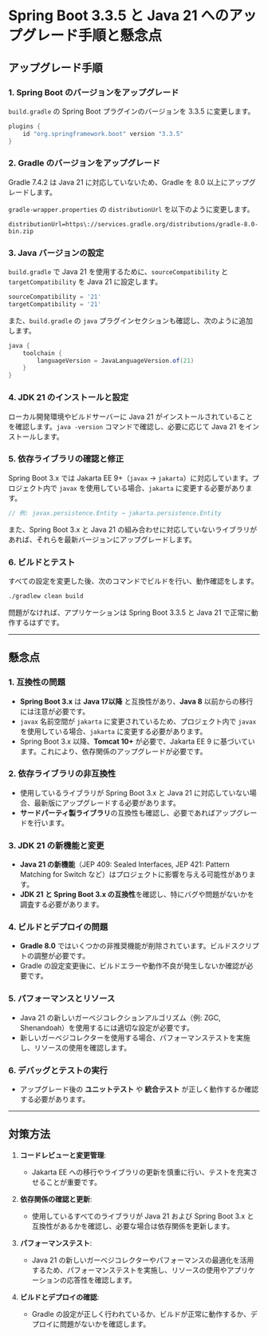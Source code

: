 # Spring Boot 3.3.5 と Java 21 へのアップグレード手順と懸念点

## アップグレード手順

### 1. Spring Boot のバージョンをアップグレード

`build.gradle` の Spring Boot プラグインのバージョンを 3.3.5 に変更します。

```groovy
plugins {
    id "org.springframework.boot" version "3.3.5"
}
```

### 2. Gradle のバージョンをアップグレード

Gradle 7.4.2 は Java 21 に対応していないため、Gradle を 8.0 以上にアップグレードします。

`gradle-wrapper.properties` の `distributionUrl` を以下のように変更します。

```properties
distributionUrl=https\://services.gradle.org/distributions/gradle-8.0-bin.zip
```

### 3. Java バージョンの設定

`build.gradle` で Java 21 を使用するために、`sourceCompatibility` と `targetCompatibility` を Java 21 に設定します。

```groovy
sourceCompatibility = '21'
targetCompatibility = '21'
```

また、`build.gradle` の `java` プラグインセクションも確認し、次のように追加します。

```groovy
java {
    toolchain {
        languageVersion = JavaLanguageVersion.of(21)
    }
}
```

### 4. JDK 21 のインストールと設定

ローカル開発環境やビルドサーバーに Java 21 がインストールされていることを確認します。`java -version` コマンドで確認し、必要に応じて Java 21 をインストールします。

### 5. 依存ライブラリの確認と修正

Spring Boot 3.x では Jakarta EE 9+（`javax` → `jakarta`）に対応しています。プロジェクト内で `javax` を使用している場合、`jakarta` に変更する必要があります。

```java
// 例: javax.persistence.Entity → jakarta.persistence.Entity
```

また、Spring Boot 3.x と Java 21 の組み合わせに対応していないライブラリがあれば、それらを最新バージョンにアップグレードします。

### 6. ビルドとテスト

すべての設定を変更した後、次のコマンドでビルドを行い、動作確認をします。

```bash
./gradlew clean build
```

問題がなければ、アプリケーションは Spring Boot 3.3.5 と Java 21 で正常に動作するはずです。

---

## 懸念点

### 1. 互換性の問題
   - **Spring Boot 3.x** は **Java 17以降** と互換性があり、**Java 8** 以前からの移行には注意が必要です。
   - `javax` 名前空間が `jakarta` に変更されているため、プロジェクト内で `javax` を使用している場合、`jakarta` に変更する必要があります。
   - Spring Boot 3.x 以降、**Tomcat 10+** が必要で、Jakarta EE 9 に基づいています。これにより、依存関係のアップグレードが必要です。

### 2. 依存ライブラリの非互換性
   - 使用しているライブラリが Spring Boot 3.x と Java 21 に対応していない場合、最新版にアップグレードする必要があります。
   - **サードパーティ製ライブラリ**の互換性も確認し、必要であればアップグレードを行います。

### 3. JDK 21 の新機能と変更
   - **Java 21 の新機能**（JEP 409: Sealed Interfaces, JEP 421: Pattern Matching for Switch など）はプロジェクトに影響を与える可能性があります。
   - **JDK 21 と Spring Boot 3.x の互換性**を確認し、特にバグや問題がないかを調査する必要があります。

### 4. ビルドとデプロイの問題
   - **Gradle 8.0** ではいくつかの非推奨機能が削除されています。ビルドスクリプトの調整が必要です。
   - Gradle の設定変更後に、ビルドエラーや動作不良が発生しないか確認が必要です。

### 5. パフォーマンスとリソース
   - Java 21 の新しいガーベジコレクションアルゴリズム（例: ZGC, Shenandoah）を使用するには適切な設定が必要です。
   - 新しいガーベジコレクターを使用する場合、パフォーマンステストを実施し、リソースの使用を確認します。

### 6. デバッグとテストの実行
   - アップグレード後の **ユニットテスト** や **統合テスト** が正しく動作するか確認する必要があります。

---

## 対策方法

1. **コードレビューと変更管理**:
   - Jakarta EE への移行やライブラリの更新を慎重に行い、テストを充実させることが重要です。

2. **依存関係の確認と更新**:
   - 使用しているすべてのライブラリが Java 21 および Spring Boot 3.x と互換性があるかを確認し、必要な場合は依存関係を更新します。

3. **パフォーマンステスト**:
   - Java 21 の新しいガーベジコレクターやパフォーマンスの最適化を活用するため、パフォーマンステストを実施し、リソースの使用やアプリケーションの応答性を確認します。

4. **ビルドとデプロイの確認**:
   - Gradle の設定が正しく行われているか、ビルドが正常に動作するか、デプロイに問題がないかを確認します。
